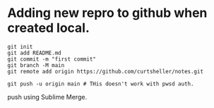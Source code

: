 # Adding new repro to github when created local.

```
git init
git add README.md
git commit -m "first commit"
git branch -M main
git remote add origin https://github.com/curtsheller/notes.git

git push -u origin main # THis doesn't work with pwsd auth.
```

push using Sublime Merge.
